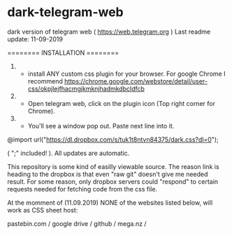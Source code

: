 # dark-telegram-web
dark version of telegram web ( https://web.telegram.org )
Last readme update: 11-09-2019

======== INSTALLATION ========

1. - install ANY custom css plugin for your browser.
     For google Chrome I recommend 
     https://chrome.google.com/webstore/detail/user-css/okpjlejfhacmgjkmknjhadmkdbcldfcb
     
2. - Open telegram web, click on the plugin icon (Top right corner for Chrome).
3. - You'll see a window pop out. Paste next line into it.

@import url("https://dl.dropbox.com/s/tuk1t8ntvn84375/dark.css?dl=0");

( ";" included! ). All updates are automatic.




This repository is some kind of easilly viewable source.
The reason link is heading to the dropbox is that even "raw git" doesn't give me needed result.
For some reason, only dropbox servers could "respond" to certain requests needed for fetching code from the css file.


At the momment of (11.09.2019) NONE of the websites listed below, will work as CSS sheet host:

pastebin.com /
google drive /
github /
mega.nz /
